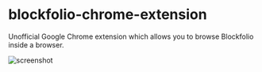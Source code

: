 # blockfolio-chrome-extension
Unofficial Google Chrome extension which allows you to browse Blockfolio inside a browser.

![screenshot](https://i.imgur.com/0IUuygu.png)